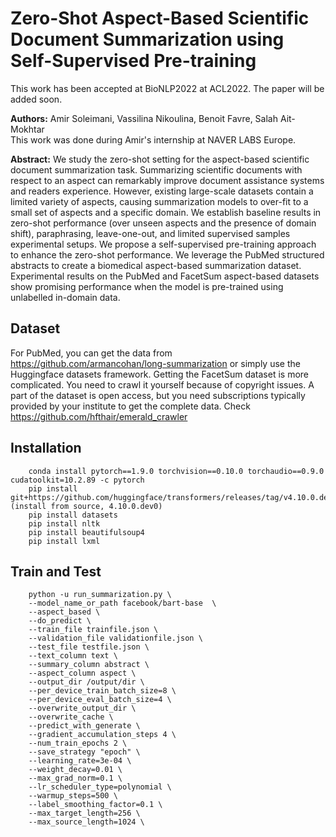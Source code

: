 # Zero-Shot Aspect-Based Scientific Document Summarization using Self-Supervised Pre-training

This work has been accepted at BioNLP2022 at ACL2022. The paper will be added soon.

**Authors:** Amir Soleimani, Vassilina Nikoulina, Benoit Favre, Salah Ait-Mokhtar \
This work was done during Amir's internship at NAVER LABS Europe.

**Abstract:**
We study the zero-shot setting for the aspect-based scientific document summarization task. Summarizing scientific documents with respect to an aspect can remarkably improve document assistance systems and readers experience. However, existing large-scale datasets contain a limited variety of aspects, causing summarization models to over-fit to a small set of aspects and a specific domain. We establish baseline results in zero-shot performance (over unseen aspects and the presence of domain shift), paraphrasing, leave-one-out, and limited supervised samples experimental setups. We propose a self-supervised pre-training approach to enhance the zero-shot performance. We leverage the PubMed structured abstracts to create a biomedical aspect-based summarization dataset. Experimental results on the PubMed and FacetSum aspect-based datasets show promising performance when the model is pre-trained using unlabelled in-domain data.

## Dataset
For PubMed, you can get the data from https://github.com/armancohan/long-summarization or simply use the Huggingface datasets framework. Getting the FacetSum dataset is more complicated. You need to crawl it yourself because of copyright issues. A part of the dataset is open access, but you need subscriptions typically provided by your institute to get the complete data. Check https://github.com/hfthair/emerald_crawler


## Installation

        conda install pytorch==1.9.0 torchvision==0.10.0 torchaudio==0.9.0 cudatoolkit=10.2.89 -c pytorch
        pip install git+https://github.com/huggingface/transformers/releases/tag/v4.10.0.dev (install from source, 4.10.0.dev0)
        pip install datasets 
        pip install nltk
        pip install beautifulsoup4
        pip install lxml
        
        
## Train and Test

        python -u run_summarization.py \
        --model_name_or_path facebook/bart-base  \
        --aspect_based \
        --do_predict \
        --train_file trainfile.json \
        --validation_file validationfile.json \
        --test_file testfile.json \
        --text_column text \
        --summary_column abstract \
        --aspect_column aspect \
        --output_dir /output/dir \
        --per_device_train_batch_size=8 \
        --per_device_eval_batch_size=4 \
        --overwrite_output_dir \
        --overwrite_cache \
        --predict_with_generate \
        --gradient_accumulation_steps 4 \
        --num_train_epochs 2 \
        --save_strategy "epoch" \
        --learning_rate=3e-04 \
        --weight_decay=0.01 \
        --max_grad_norm=0.1 \
        --lr_scheduler_type=polynomial \
        --warmup_steps=500 \
        --label_smoothing_factor=0.1 \
        --max_target_length=256 \
        --max_source_length=1024 \
